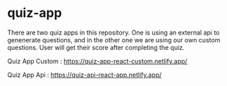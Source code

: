 # quiz-app

There are two quiz apps in this repository. One is using an external api to genenerate questions, and in the other one we are using our own custom questions. User will get their score after completing the quiz.


Quiz App Custom : https://quiz-app-react-custom.netlify.app/


Quiz App Api : https://quiz-api-react-app.netlify.app/
